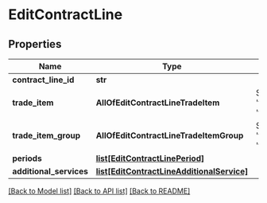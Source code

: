 # EditContractLine

## Properties
Name | Type | Description | Notes
------------ | ------------- | ------------- | -------------
**contract_line_id** | **str** |  | 
**trade_item** | **AllOfEditContractLineTradeItem** | Set either the &#x27;tradeItem&#x27; or the &#x27;tradeItemGroup&#x27;. | [optional] 
**trade_item_group** | **AllOfEditContractLineTradeItemGroup** | Set either the &#x27;tradeItem&#x27; or the &#x27;tradeItemGroup&#x27;. | [optional] 
**periods** | [**list[EditContractLinePeriod]**](EditContractLinePeriod.md) |  | [optional] 
**additional_services** | [**list[EditContractLineAdditionalService]**](EditContractLineAdditionalService.md) |  | [optional] 

[[Back to Model list]](../README.md#documentation-for-models) [[Back to API list]](../README.md#documentation-for-api-endpoints) [[Back to README]](../README.md)

